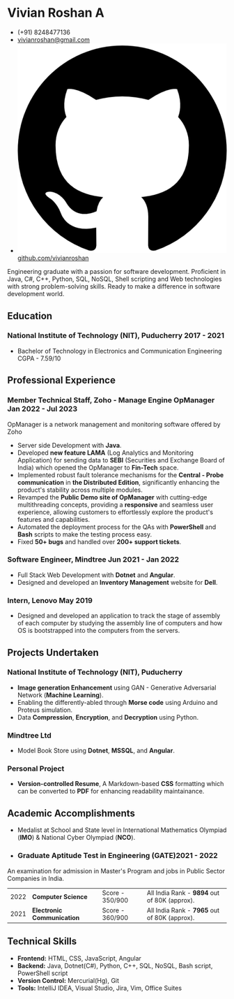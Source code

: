 # Vivian Roshan A
- (+91) 8248477136
- <a href="mailto:vivianroshan@gmail.com">vivianroshan@gmail.com</a>
- ![githubLogo](github.png) [github.com/vivianroshan](https://github.com/vivianroshan)

Engineering graduate with a passion for software development. Proficient in Java, C#, C++, Python, SQL, NoSQL, Shell scripting and Web technologies with strong problem-solving skills. Ready to make a difference in software development world.

## Education
### <span>National Institute of Technology (NIT), Puducherry</span> <span>2017 - 2021</span>
- <div><span>Bachelor of Technology in Electronics and Communication Engineering</span> <span>CGPA - 7.59/10</span></div> 

## Professional Experience
### <span>Member Technical Staff, Zoho - Manage Engine OpManager</span> <span>Jan 2022 - Jul 2023</span>
OpManager is a network management and monitoring software offered by Zoho

- Server side Development with **Java**.
- Developed **new feature LAMA** (Log Analytics and Monitoring Application) for sending data to **SEBI** (Securities and Exchange Board of India) which opened the OpManager to **Fin-Tech** space.
- Implemented robust fault tolerance mechanisms for the **Central - Probe communication** in **the Distributed Edition**, significantly enhancing the product's stability across multiple modules.
- Revamped the **Public Demo site of OpManager** with cutting-edge multithreading concepts, providing a **responsive** and seamless user experience, allowing customers to effortlessly explore the product's features and capabilities.
- Automated the deployment process for the QAs with **PowerShell** and **Bash** scripts to make the testing process easy.
- Fixed **50+ bugs** and handled over **200+ support tickets**.

### <span>Software Engineer, Mindtree</span> <span>Jun 2021 - Jan 2022</span>
- Full Stack Web Development with **Dotnet** and **Angular**.
- Designed and developed an **Inventory Management** website for **Dell**.

### <span>Intern, Lenovo</span> <span>May 2019</span>
- Designed and developed an application to track the stage of assembly of each computer by studying the assembly line of computers and how OS is bootstrapped into the computers from the servers.

## Projects Undertaken

### National Institute of Technology (NIT), Puducherry
- **Image generation Enhancement** using GAN - Generative Adversarial Network (**Machine Learning**).
- Enabling the differently-abled through **Morse code** using Arduino and Proteus simulation.
- Data **Compression**, **Encryption**, and **Decryption** using Python.

### Mindtree Ltd
- Model Book Store using **Dotnet**, **MSSQL**, and **Angular**.

### Personal Project
- **Version-controlled Resume**, A Markdown-based **CSS** formatting which can be converted to **PDF** for enhancing readability maintainance.

## Academic Accomplishments
- Medalist at School and State level in International Mathematics Olympiad (**IMO**) & National Cyber Olympiad (**NCO**).
- ### <span><strong>Graduate Aptitude Test in Engineering (GATE)</strong></span><span><strong>2021 - 2022</strong></span>
<p>An examination for admission in Master&apos;s Program and jobs in Public Sector Companies in India.</p>
<table>
<tr> <td>2022</td> <td><strong>Computer Science</strong></td> <td>Score - 350/900</td> <td>All India Rank - <strong>9894</strong> out of 80K (approx).</td> </tr>
<tr> <td>2021</td> <td><strong>Electronic Communication</strong></td> <td>Score - 360/900</td> <td>All India Rank - <strong>7965</strong> out of 80K (approx).</td> </tr>
</table>

## Technical Skills
- **Frontend:** HTML, CSS, JavaScript, Angular
- **Backend:** Java, Dotnet(C#), Python, C++, SQL, NoSQL, Bash script, PowerShell script
- **Version Control:** Mercurial(Hg), Git
- **Tools:**  IntelliJ IDEA, Visual Studio, Jira, Vim, Office Suites

